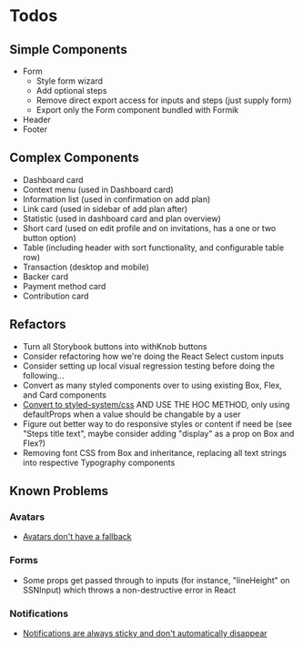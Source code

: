# Todos

## Simple Components

- Form
  - Style form wizard
  - Add optional steps
  - Remove direct export access for inputs and steps (just supply form)
  - Export only the Form component bundled with Formik
- Header
- Footer

## Complex Components

- Dashboard card
- Context menu (used in Dashboard card)
- Information list (used in confirmation on add plan)
- Link card (used in sidebar of add plan after)
- Statistic (used in dashboard card and plan overview)
- Short card (used on edit profile and on invitations, has a one or two button option)
- Table (including header with sort functionality, and configurable table row)
- Transaction (desktop and mobile)
- Backer card
- Payment method card
- Contribution card

## Refactors

- Turn all Storybook buttons into withKnob buttons
- Consider refactoring how we're doing the React Select custom inputs
- Consider setting up local visual regression testing before doing the following...
- Convert as many styled components over to using existing Box, Flex, and Card components
- [Convert to styled-system/css](https://styled-system.com/css/) AND USE THE HOC METHOD, only using defaultProps when a value should be changable by a user
- Figure out better way to do responsive styles or content if need be (see "Steps title text", maybe consider adding "display" as a prop on Box and Flex?)
- Removing font CSS from Box and inheritance, replacing all text strings into respective Typography components

## Known Problems

### Avatars

- [Avatars don't have a fallback](src/avatar/index.js)

### Forms

- Some props get passed through to inputs (for instance, "lineHeight" on SSNInput) which throws a non-destructive error in React

### Notifications

- [Notifications are always sticky and don't automatically disappear](src/notifications/index.js)
